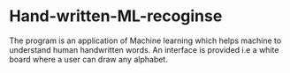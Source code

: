 # Hand-written-ML-recoginse
The program is an application of Machine learning which helps machine to understand human handwritten words. An interface is provided i.e a white board where a user can draw any alphabet.
